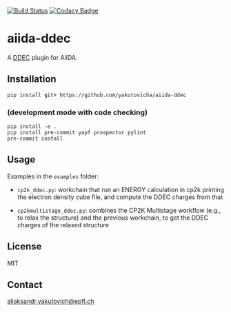 [![Build Status](https://dev.azure.com/shoppingkj/aiida_ddec/_apis/build/status/kjappelbaum.aiida-ddec?branchName=aiida1)](https://dev.azure.com/shoppingkj/aiida_ddec/_build/latest?definitionId=1&branchName=aiida1)
[![Codacy Badge](https://api.codacy.com/project/badge/Grade/85523701e2f943d0b285516b9bc03c5c)](https://www.codacy.com/app/kjappelbaum/aiida-ddec?utm_source=github.com&amp;utm_medium=referral&amp;utm_content=kjappelbaum/aiida-ddec&amp;utm_campaign=Badge_Grade)

# aiida-ddec

A [DDEC](https://sourceforge.net/projects/ddec/files/) plugin for AiiDA.

## Installation

```shell
pip install git+ https://github.com/yakutovicha/aiida-ddec
```

### (development mode with code checking)

```shell
pip install -e .
pip install pre-commit yapf prospector pylint
pre-commit install
```

## Usage

Examples in the `examples` folder:

-   `cp2k_ddec.py`: workchain that run an ENERGY calculation in cp2k printing the
    electron density cube file, and compute the DDEC charges from that

-   `cp2kmultistage_ddec.py`: combines the CP2K Multistage workflow (e.g., to relax
    the structure) and the previous workchain, to get the DDEC charges of the
    relaxed structure

## License

MIT

## Contact

aliaksandr.yakutovich@epfl.ch
